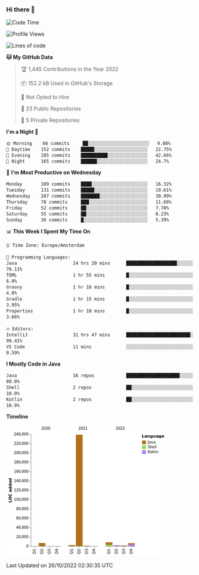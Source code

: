 ### Hi there 👋


<!--START_SECTION:waka-->
![Code Time](http://img.shields.io/badge/Code%20Time-2%2C561%20hrs%2052%20mins-blue)

![Profile Views](http://img.shields.io/badge/Profile%20Views-0-blue)

![Lines of code](https://img.shields.io/badge/From%20Hello%20World%20I%27ve%20Written-266%20Thousand%20lines%20of%20code-blue)

**🐱 My GitHub Data** 

> 🏆 1,445 Contributions in the Year 2022
 > 
> 📦 152.2 kB Used in GitHub's Storage 
 > 
> 🚫 Not Opted to Hire
 > 
> 📜 23 Public Repositories 
 > 
> 🔑 5 Private Repositories  
 > 
**I'm a Night 🦉** 

```text
🌞 Morning    66 commits     ██░░░░░░░░░░░░░░░░░░░░░░░   9.88% 
🌆 Daytime    152 commits    █████░░░░░░░░░░░░░░░░░░░░   22.75% 
🌃 Evening    285 commits    ██████████░░░░░░░░░░░░░░░   42.66% 
🌙 Night      165 commits    ██████░░░░░░░░░░░░░░░░░░░   24.7%

```
📅 **I'm Most Productive on Wednesday** 

```text
Monday       109 commits    ████░░░░░░░░░░░░░░░░░░░░░   16.32% 
Tuesday      131 commits    █████░░░░░░░░░░░░░░░░░░░░   19.61% 
Wednesday    207 commits    ███████░░░░░░░░░░░░░░░░░░   30.99% 
Thursday     78 commits     ███░░░░░░░░░░░░░░░░░░░░░░   11.68% 
Friday       52 commits     ██░░░░░░░░░░░░░░░░░░░░░░░   7.78% 
Saturday     55 commits     ██░░░░░░░░░░░░░░░░░░░░░░░   8.23% 
Sunday       36 commits     █░░░░░░░░░░░░░░░░░░░░░░░░   5.39%

```


📊 **This Week I Spent My Time On** 

```text
⌚︎ Time Zone: Europe/Amsterdam

💬 Programming Languages: 
Java                     24 hrs 20 mins      ███████████████████░░░░░░   76.11% 
TOML                     1 hr 55 mins        █░░░░░░░░░░░░░░░░░░░░░░░░   6.0% 
Groovy                   1 hr 16 mins        █░░░░░░░░░░░░░░░░░░░░░░░░   4.0% 
Gradle                   1 hr 15 mins        █░░░░░░░░░░░░░░░░░░░░░░░░   3.95% 
Properties               1 hr 10 mins        █░░░░░░░░░░░░░░░░░░░░░░░░   3.66%

🔥 Editors: 
IntelliJ                 31 hrs 47 mins      ████████████████████████░   99.41% 
VS Code                  11 mins             ░░░░░░░░░░░░░░░░░░░░░░░░░   0.59%

```

**I Mostly Code in Java** 

```text
Java                     16 repos            ████████████████████░░░░░   80.0% 
Shell                    2 repos             ██░░░░░░░░░░░░░░░░░░░░░░░   10.0% 
Kotlin                   2 repos             ██░░░░░░░░░░░░░░░░░░░░░░░   10.0%

```


**Timeline**

![Chart not found](https://raw.githubusercontent.com/powercasgamer/powercasgamer/master/charts/bar_graph.png) 


 Last Updated on 26/10/2022 02:30:35 UTC
<!--END_SECTION:waka-->
